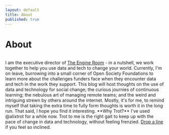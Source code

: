 ```yaml
---
layout: default
title: About
published: true
---
```


<div class="post">
	<h1 class="pageTitle">About</h1>
    <img src="/blog/assets/img/me.jpg" alt=""> 
	<p class="intro">I am the executive director of <a href="www.theengineroom.org">The Engine Room</a> - in a nutshell, we work together to help you use data and tech to change your world. Currently, I'm on leave, burrowing into a small corner of Open Society Foundations to learn more about the challenges funders face when they encounter data and tech in the work they support. This blog will host thoughts on the use of data and technology for social change; the curious journies of continuous learning; the nebulous art of managing remote teams; and the weird and intriguing strewn by others around the internet. Mostly, it's for me, to remind myself that taking the extra time to fully form thoughts is worth it in the long run. That said, I hope you find it interesting. **Why Trot?** I've used @alixtrot for a while now. Trot to me is the right gait to keep up with the pace of change in data and technology, without feeling frenzied. <a href="mailto:alix@trot.io">Drop a line</a> if you feel so inclined.</p>

</div>
